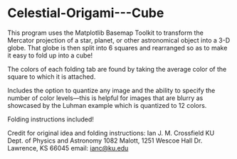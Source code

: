 # Celestial-Origami---Cube

This program uses the Matplotlib Basemap Toolkit to transform the Mercator projection of a star, planet, or other astronomical object into a 3-D globe. That globe is then split into 6 squares and rearranged so as to make it easy to fold up into a cube!

The colors of each folding tab are found by taking the average color of the square to which it is attached.

Includes the option to quantize any image and the ability to specify the number of color levels—this is helpful for images that are blurry as showcased by the Luhman example which is quantized to 12 colors.

Folding instructions included!




Credit for original idea and folding instructions: 
Ian J. M. Crossfield
KU Dept. of Physics and Astronomy
1082 Malott, 1251 Wescoe Hall Dr.
Lawrence, KS 66045
email: ianc@ku.edu
